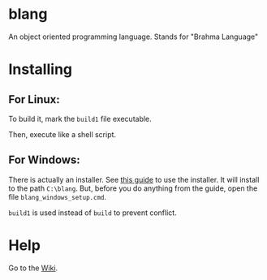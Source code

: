 # blang
An object oriented programming language. Stands for "Brahma Language"
# Installing
## For Linux:
To build it, mark the `build1` file executable.

Then, execute like a shell script.
## For Windows:
There is actually an installer. See [this guide](https://github.com/Ganesha2282882/blang/raw/main/download_win_setup.mp4) to use the installer. It will install to the path `C:\blang`. But, before you do anything from the guide, open the file `blang_windows_setup.cmd`.

`build1` is used instead of `build` to prevent conflict.
# Help
Go to the [Wiki](https://github.com/Ganesha2282882/blang/wiki).
